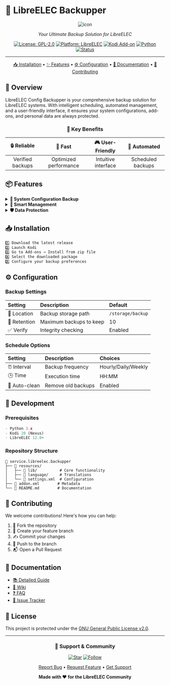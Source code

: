 # 🔄 LibreELEC Backupper

<div align="center">

![icon](https://github.com/user-attachments/assets/0296587c-8be7-4a01-a889-e1231943907f)


*Your Ultimate Backup Solution for LibreELEC*

[![License: GPL-2.0](https://img.shields.io/badge/License-GPL%20v2-blue.svg)](LICENSE)
[![Platform: LibreELEC](https://img.shields.io/badge/Platform-LibreELEC-green.svg)](https://libreelec.tv)
[![Kodi Add-on](https://img.shields.io/badge/Kodi-Add--on-orange.svg)](https://kodi.tv)
[![Python](https://img.shields.io/badge/Python-3.x-yellow.svg)](https://www.python.org)
[![Status](https://img.shields.io/badge/Status-Active-success.svg)](../../commits/main)

---

[📥 Installation](#-installation) •
[✨ Features](#-features) •
[⚙️ Configuration](#%EF%B8%8F-configuration) •
[📖 Documentation](#-documentation) •
[🤝 Contributing](#-contributing)

</div>

## 🌟 Overview

LibreELEC Config Backupper is your comprehensive backup solution for LibreELEC systems. With intelligent scheduling, automated management, and a user-friendly interface, it ensures your system configurations, add-ons, and personal data are always protected.

<div align="center">

### 🎯 Key Benefits

| 🔒 Reliable | 🚀 Fast | 🎮 User-Friendly | 🤖 Automated |
|:----------:|:-------:|:----------------:|:------------:|
| Verified backups | Optimized performance | Intuitive interface | Scheduled backups |

</div>

## 📦 Features

<details>
<summary><b>💾 System Configuration Backup</b></summary>

- `config.txt` and essential system files
- Add-on configurations and data
- User preferences and settings
- Custom keymaps and profiles
</details>

<details>
<summary><b>🔄 Smart Management</b></summary>

- Automated backup scheduling
- Intelligent verification system
- Resource optimization
- Automatic cleanup routines
</details>

<details>
<summary><b>🛡️ Data Protection</b></summary>

- Integrity verification
- Error recovery
- Secure storage
- Version control
</details>

## 📥 Installation

```bash
1️⃣ Download the latest release
2️⃣ Launch Kodi
3️⃣ Go to Add-ons → Install from zip file
4️⃣ Select the downloaded package
5️⃣ Configure your backup preferences
```

## ⚙️ Configuration

### Backup Settings
| Setting | Description | Default |
|:--------|:------------|:--------|
| 📂 Location | Backup storage path | `/storage/backup` |
| 🔢 Retention | Maximum backups to keep | 10 |
| ✅ Verify | Integrity checking | Enabled |

### Schedule Options
| Setting | Description | Choices |
|:--------|:------------|:--------|
| ⏰ Interval | Backup frequency | Hourly/Daily/Weekly |
| 🕒 Time | Execution time | HH:MM |
| 🧹 Auto-clean | Remove old backups | Enabled |

## 🔧 Development

### Prerequisites
```python
- Python 3.x
- Kodi 20 (Nexus)
- LibreELEC 12.0+
```

### Repository Structure
```
📁 service.libreelec.backupper
├── 📁 resources/
│   ├── 📁 lib/          # Core functionality
│   ├── 📁 language/     # Translations
│   └── 📄 settings.xml  # Configuration
├── 📄 addon.xml        # Metadata
└── 📄 README.md        # Documentation
```

## 🤝 Contributing

We welcome contributions! Here's how you can help:

1. 🍴 Fork the repository
2. 🌿 Create your feature branch
3. ✍️ Commit your changes
4. 🚀 Push to the branch
5. 📬 Open a Pull Request

## 📖 Documentation

- [📚 Detailed Guide](service.libreelec.backupper/README.md)
- [📝 Wiki](../../wiki)
- [❓ FAQ](../../wiki/FAQ)
- [🐛 Issue Tracker](../../issues)

## 📄 License

This project is protected under the [GNU General Public License v2.0](LICENSE).

---

<div align="center">

### 💖 Support & Community

[![Star](https://img.shields.io/github/stars/Nigel1992/service.libreelec.backupper?style=social)](../../stargazers)
[![Follow](https://img.shields.io/github/followers/Nigel1992?style=social)](https://github.com/Nigel1992)

[Report Bug](../../issues) • [Request Feature](../../issues) • [Get Support](../../discussions)

**Made with ❤️ for the LibreELEC Community**

</div>
